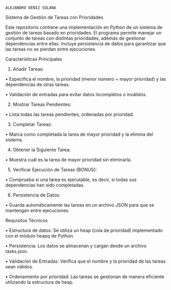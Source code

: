                                                                                                                                                                                   ALEJANDRO DÉNIZ SOLANA
                                                                                                                                                                                  
                                                                                                                                                                            
Sistema de Gestión de Tareas con Prioridades



Este repositorio contiene una implementación en Python de un sistema de gestión de tareas basado en prioridades. El programa permite manejar un conjunto de tareas con distintas prioridades, además de gestionar dependencias entre ellas. Incluye persistencia de datos para garantizar que las tareas no se pierdan entre ejecuciones.

Características Principales

1. Añadir Tareas:

• Especifica el nombre, la prioridad (menor número = mayor prioridad) y las dependencias de otras tareas.

• Validación de entradas para evitar datos incompletos o inválidos.

2. Mostrar Tareas Pendientes:

• Lista todas las tareas pendientes, ordenadas por prioridad.

3. Completar Tareas:

• Marca como completada la tarea de mayor prioridad y la elimina del sistema.

4. Obtener la Siguiente Tarea:

• Muestra cuál es la tarea de mayor prioridad sin eliminarla.

5. Verificar Ejecución de Tareas (BONUS):

• Comprueba si una tarea es ejecutable, es decir, si todas sus dependencias han sido completadas.

6. Persistencia de Datos:

• Guarda automáticamente las tareas en un archivo JSON para que se mantengan entre ejecuciones.



Requisitos Técnicos

• Estructura de datos: Se utiliza un heap (cola de prioridad) implementado con el módulo heapq de Python.

• Persistencia: Los datos se almacenan y cargan desde un archivo tasks.json.

• Validación de Entradas: Verifica que el nombre y la prioridad de las tareas sean válidos.

• Ordenamiento por prioridad: Las tareas se gestionan de manera eficiente utilizando la estructura de heap.

